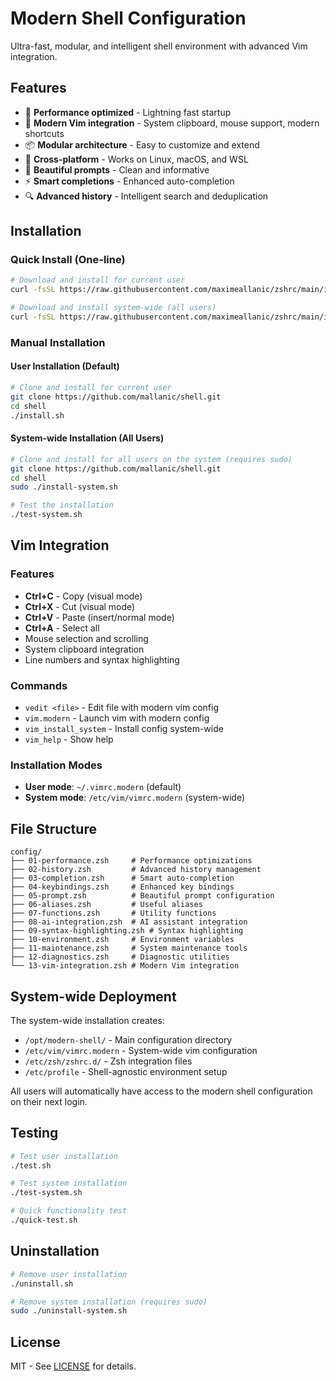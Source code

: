 # Modern Shell Configuration

Ultra-fast, modular, and intelligent shell environment with advanced Vim integration.

## Features

- 🚀 **Performance optimized** - Lightning fast startup
- 🎨 **Modern Vim integration** - System clipboard, mouse support, modern shortcuts
- 📦 **Modular architecture** - Easy to customize and extend
- 🔧 **Cross-platform** - Works on Linux, macOS, and WSL
- 🌈 **Beautiful prompts** - Clean and informative
- ⚡ **Smart completions** - Enhanced auto-completion
- 🔍 **Advanced history** - Intelligent search and deduplication

## Installation

### Quick Install (One-line)

```bash
# Download and install for current user
curl -fsSL https://raw.githubusercontent.com/maximeallanic/zshrc/main/install-remote.sh | bash

# Download and install system-wide (all users)
curl -fsSL https://raw.githubusercontent.com/maximeallanic/zshrc/main/install-system-remote.sh | sudo bash
```

### Manual Installation

#### User Installation (Default)

```bash
# Clone and install for current user
git clone https://github.com/mallanic/shell.git
cd shell
./install.sh
```

#### System-wide Installation (All Users)

```bash
# Clone and install for all users on the system (requires sudo)
git clone https://github.com/mallanic/shell.git
cd shell
sudo ./install-system.sh

# Test the installation
./test-system.sh
```

## Vim Integration

### Features

- **Ctrl+C** - Copy (visual mode)
- **Ctrl+X** - Cut (visual mode)
- **Ctrl+V** - Paste (insert/normal mode)
- **Ctrl+A** - Select all
- Mouse selection and scrolling
- System clipboard integration
- Line numbers and syntax highlighting

### Commands

- `vedit <file>` - Edit file with modern vim config
- `vim.modern` - Launch vim with modern config
- `vim_install_system` - Install config system-wide
- `vim_help` - Show help

### Installation Modes

- **User mode**: `~/.vimrc.modern` (default)
- **System mode**: `/etc/vim/vimrc.modern` (system-wide)

## File Structure

```
config/
├── 01-performance.zsh     # Performance optimizations
├── 02-history.zsh         # Advanced history management
├── 03-completion.zsh      # Smart auto-completion
├── 04-keybindings.zsh     # Enhanced key bindings
├── 05-prompt.zsh          # Beautiful prompt configuration
├── 06-aliases.zsh         # Useful aliases
├── 07-functions.zsh       # Utility functions
├── 08-ai-integration.zsh  # AI assistant integration
├── 09-syntax-highlighting.zsh # Syntax highlighting
├── 10-environment.zsh     # Environment variables
├── 11-maintenance.zsh     # System maintenance tools
├── 12-diagnostics.zsh     # Diagnostic utilities
└── 13-vim-integration.zsh # Modern Vim integration
```

## System-wide Deployment

The system-wide installation creates:

- `/opt/modern-shell/` - Main configuration directory
- `/etc/vim/vimrc.modern` - System-wide vim configuration
- `/etc/zsh/zshrc.d/` - Zsh integration files
- `/etc/profile` - Shell-agnostic environment setup

All users will automatically have access to the modern shell configuration on their next login.

## Testing

```bash
# Test user installation
./test.sh

# Test system installation
./test-system.sh

# Quick functionality test
./quick-test.sh
```

## Uninstallation

```bash
# Remove user installation
./uninstall.sh

# Remove system installation (requires sudo)
sudo ./uninstall-system.sh
```

## License

MIT - See [LICENSE](LICENSE) for details.
